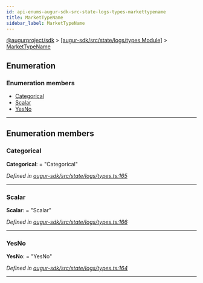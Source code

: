 ```yaml
---
id: api-enums-augur-sdk-src-state-logs-types-markettypename
title: MarketTypeName
sidebar_label: MarketTypeName
---
```


[@augurproject/sdk](api-readme.md) > [[augur-sdk/src/state/logs/types Module]](api-modules-augur-sdk-src-state-logs-types-module.md) > [MarketTypeName](api-enums-augur-sdk-src-state-logs-types-markettypename.md)

## Enumeration

### Enumeration members

* [Categorical](api-enums-augur-sdk-src-state-logs-types-markettypename.md#categorical)
* [Scalar](api-enums-augur-sdk-src-state-logs-types-markettypename.md#scalar)
* [YesNo](api-enums-augur-sdk-src-state-logs-types-markettypename.md#yesno)

---

## Enumeration members

<a id="categorical"></a>

###  Categorical

**Categorical**:  = "Categorical"

*Defined in [augur-sdk/src/state/logs/types.ts:165](https://github.com/AugurProject/augur/blob/1e1466f1d3/packages/augur-sdk/src/state/logs/types.ts#L165)*

___
<a id="scalar"></a>

###  Scalar

**Scalar**:  = "Scalar"

*Defined in [augur-sdk/src/state/logs/types.ts:166](https://github.com/AugurProject/augur/blob/1e1466f1d3/packages/augur-sdk/src/state/logs/types.ts#L166)*

___
<a id="yesno"></a>

###  YesNo

**YesNo**:  = "YesNo"

*Defined in [augur-sdk/src/state/logs/types.ts:164](https://github.com/AugurProject/augur/blob/1e1466f1d3/packages/augur-sdk/src/state/logs/types.ts#L164)*

___


